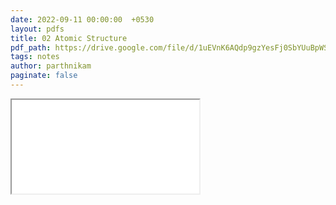 ```yaml
---
date: 2022-09-11 00:00:00  +0530
layout: pdfs
title: 02 Atomic Structure
pdf_path: https://drive.google.com/file/d/1uEVnK6AQdp9gzYesFj0SbYUuBpWSdW8D/preview?usp=sharing
tags: notes
author: parthnikam
paginate: false
---
```


<iframe class="embed-pdf" src="{{ page.pdf_path }}#toolbar=0" seamless="seamless" scrolling="no" style="overflow:hidden"></iframe>
